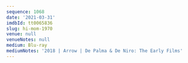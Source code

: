 ```yaml
---
sequence: 1068
date: '2021-03-31'
imdbId: tt0065836
slug: hi-mom-1970
venue: null
venueNotes: null
medium: Blu-ray
mediumNotes: '2018 | Arrow | De Palma & De Niro: The Early Films'
---
```


